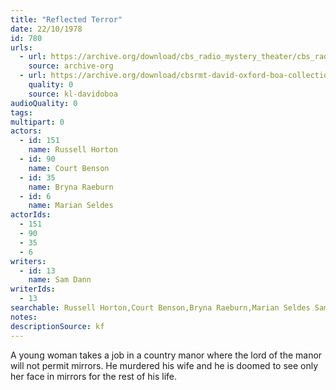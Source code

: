 ```yaml
---
title: "Reflected Terror"
date: 22/10/1978
id: 780
urls: 
  - url: https://archive.org/download/cbs_radio_mystery_theater/cbs_radio_mystery_theater-0751-0800.zip/cbs_radio_mystery_theater-0751-0800%2Fcbsrmt_0780_reflected_terror.mp3
    source: archive-org
  - url: https://archive.org/download/cbsrmt-david-oxford-boa-collection/CBSRMT-780210-0780-Reflected-Terror-(64-44)_WFFA-{BoA}.mp3
    quality: 0
    source: kl-davidoboa
audioQuality: 0
tags: 
multipart: 0
actors:  
  - id: 151
    name: Russell Horton  
  - id: 90
    name: Court Benson  
  - id: 35
    name: Bryna Raeburn  
  - id: 6
    name: Marian Seldes
actorIds:  
  - 151  
  - 90  
  - 35  
  - 6
writers:  
  - id: 13
    name: Sam Dann
writerIds:  
  - 13
searchable: Russell Horton,Court Benson,Bryna Raeburn,Marian Seldes Sam Dann
notes: 
descriptionSource: kf
---
```

A young woman takes a job in a country manor where the lord of the manor will not permit mirrors. He murdered his wife and he is doomed to see only her face in mirrors for the rest of his life.